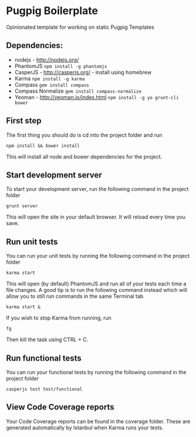 Pugpig Boilerplate
===

Opinionated template for working on static Pugpig Templates

Dependencies:
---

* nodejs - http://nodejs.org/
* PhantomJS
```npm install -g phantomjs```
* CasperJS - http://casperjs.org/ - install using homebrew
* Karma
```npm install -g karma```
* Compass
```gem install compass```
* Compass Normalize
```gem install compass-normalize```
* Yeoman - http://yeoman.io/index.html
```npm install -g yo grunt-cli bower```

First step
---

The first thing you should do is cd into the project folder and run

```npm install && bower install```

This will install all node and bower dependencies for the project.

Start development server
---

To start your development server, run the following command in the project folder

```grunt server```

This will open the site in your default browser. It will reload every time you save.

Run unit tests
---

You can run your unit tests by running the following command in the project folder

```karma start```

This will open (by default) PhantomJS and run all of your tests each time a file changes. A good tip is to run the following command instead which will allow you to still run commands in the same Terminal tab

```karma start &```

If you wish to stop Karma from running, run

```fg ```

Then kill the task using CTRL + C.

Run functional tests
---

You can run your functional tests by running the following command in the project folder

```casperjs test test/functional```

View Code Coverage reports
---

Your Code Coverage reports can be found in the coverage folder. These are generated automatically by Istanbul when Karma runs your tests.
